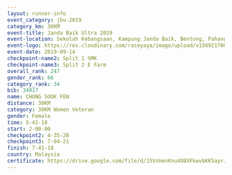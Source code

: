 ```yaml
---
layout: runner-info 
event_category: jbu-2019 
category_km: 30KM 
event-title: Janda Baik Ultra 2019
event-location: Sekolah Kebangsaan, Kampung Janda Baik, Bentong, Pahang, Malaysia 
event-logo: https://res.cloudinary.com/raceyaya/image/upload/v1569217009/logo/janda-baik_vch1pc.jpg 
event-date: 2019-09-14 
checkpoint-name2: Split 1 SMK 
checkpoint-name3: Split 2 E Farm 
overall_rank: 247
gender_rank: 66
category_rank: 34
bib: 34017
name: CHUNG SOOK FEN
distance: 30KM
category: 30KM Women Veteran
gender: Female
time: 5-41-18
start: 2-00-00
checkpoint2: 4-35-28
checkpoint3: 7-04-21
finish: 7-41-18
country: Malaysia
certificate: https://drive.google.com/file/d/15VsHenKnu4O8XFkwvbKK5ayrJzMRFWFd/view?usp=sharing
---
```

